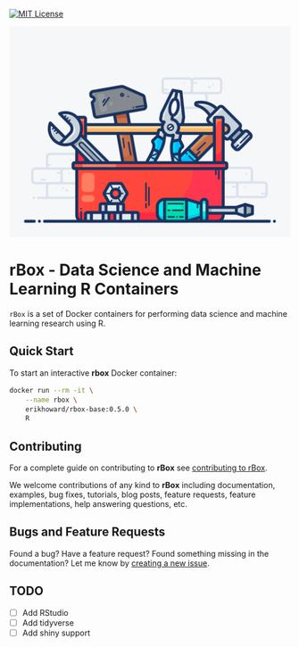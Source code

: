 [![MIT License](https://img.shields.io/github/license/mashape/apistatus.svg)](LICENSE.md)

![rBox](toolbox.png)

# rBox - Data Science and Machine Learning R Containers
`rBox` is a set of Docker containers for performing data science and machine learning research using R.

## Quick Start

To start an interactive **rbox** Docker container:

```sh
docker run --rm -it \
    --name rbox \
    erikhoward/rbox-base:0.5.0 \
    R
```

## Contributing

For a complete guide on contributing to **rBox** see [contributing to rBox](CONTRIBUTING.md).

We welcome contributions of any kind to **rBox** including documentation, examples, bug fixes, tutorials, blog posts, feature requests, feature implementations, help answering questions, etc.

## Bugs and Feature Requests

Found a bug? Have a feature request? Found something missing in the documentation? Let me know by [creating a new issue](https://github.com/erikhoward/rbox/issues/new).

## TODO

- [ ] Add RStudio
- [ ] Add tidyverse
- [ ] Add shiny support